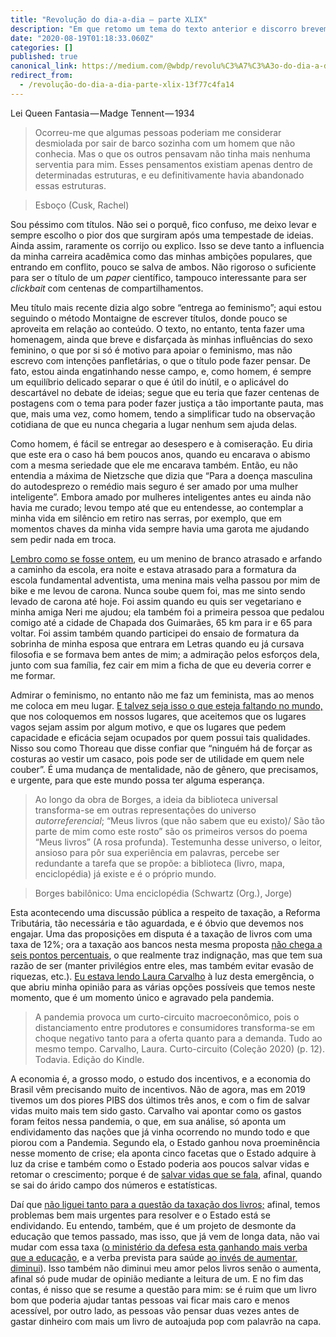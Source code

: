 ```yaml
---
title: "Revolução do dia-a-dia — parte XLIX"
description: "Em que retomo um tema do texto anterior e discorro brevemente sobre a proposta de taxação dos livros"
date: "2020-08-19T01:18:33.060Z"
categories: []
published: true
canonical_link: https://medium.com/@wbdp/revolu%C3%A7%C3%A3o-do-dia-a-dia-parte-xlix-13f77c4fa14
redirect_from:
  - /revolução-do-dia-a-dia-parte-xlix-13f77c4fa14
---
```


Lei Queen Fantasia — Madge Tennent — 1934

> Ocorreu-me que algumas pessoas poderiam me considerar desmiolada por sair de barco sozinha com um homem que não conhecia. Mas o que os outros pensavam não tinha mais nenhuma serventia para mim. Esses pensamentos existiam apenas dentro de determinadas estruturas, e eu definitivamente havia abandonado essas estruturas.

> Esboço (Cusk, Rachel)

Sou péssimo com títulos. Não sei o porquê, fico confuso, me deixo levar e sempre escolho o pior dos que surgiram após uma tempestade de ideias. Ainda assim, raramente os corrijo ou explico. Isso se deve tanto a influencia da minha carreira acadêmica como das minhas ambições populares, que entrando em conflito, pouco se salva de ambos. Não rigoroso o suficiente para ser o título de um _paper_ científico, tampouco interessante para ser _clickbait_ com centenas de compartilhamentos.

Meu título mais recente dizia algo sobre “entrega ao feminismo”; aqui estou seguindo o método Montaigne de escrever títulos, donde pouco se aproveita em relação ao conteúdo. O texto, no entanto, tenta fazer uma homenagem, ainda que breve e disfarçada às minhas influências do sexo feminino, o que por si só é motivo para apoiar o feminismo, mas não escrevo com intenções panfletárias, o que o título pode fazer pensar. De fato, estou ainda engatinhando nesse campo, e, como homem, é sempre um equilíbrio delicado separar o que é útil do inútil, e o aplicável do descartável no debate de ideias; segue que eu teria que fazer centenas de postagens com o tema para poder fazer justiça a tão importante pauta, mas que, mais uma vez, como homem, tendo a simplificar tudo na observação cotidiana de que eu nunca chegaria a lugar nenhum sem ajuda delas.

Como homem, é fácil se entregar ao desespero e à comiseração. Eu diria que este era o caso há bem poucos anos, quando eu encarava o abismo com a mesma seriedade que ele me encarava também. Então, eu não entendia a máxima de Nietzsche que dizia que “Para a doença masculina do autodesprezo o remédio mais seguro é ser amado por uma mulher inteligente”. Embora amado por mulheres inteligentes antes eu ainda não havia me curado; levou tempo até que eu entendesse, ao contemplar a minha vida em silêncio em retiro nas serras, por exemplo, que em momentos chaves da minha vida sempre havia uma garota me ajudando sem pedir nada em troca.

[Lembro como se fosse ontem](https://www.instagram.com/p/B0g0Aq1lGKQ/), eu um menino de branco atrasado e arfando a caminho da escola, era noite e estava atrasado para a formatura da escola fundamental adventista, uma menina mais velha passou por mim de bike e me levou de carona. Nunca soube quem foi, mas me sinto sendo levado de carona até hoje. Foi assim quando eu quis ser vegetariano e minha amiga Neri me ajudou; ela também foi a primeira pessoa que pedalou comigo até a cidade de Chapada dos Guimarães, 65 km para ir e 65 para voltar. Foi assim também quando participei do ensaio de formatura da sobrinha de minha esposa que entrara em Letras quando eu já cursava filosofia e se formava bem antes de mim; a admiração pelos esforços dela, junto com sua família, fez cair em mim a ficha de que eu deveria correr e me formar.

Admirar o feminismo, no entanto não me faz um feminista, mas ao menos me coloca em meu lugar. [E talvez seja isso o que esteja faltando no mundo,](https://twitter.com/BolsonaroSP/status/1189322662339928066?ref_src=twsrc%5Etfw%7Ctwcamp%5Etweetembed%7Ctwterm%5E1189322662339928066%7Ctwgr%5E&ref_url=https%3A%2F%2Fvejasp.abril.com.br%2Fcidades%2Feduardo-bolsonar-argentina-drag-queen%2F) que nos coloquemos em nossos lugares, que aceitemos que os lugares vagos sejam assim por algum motivo, e que os lugares que pedem capacidade e eficácia sejam ocupados por quem possui tais qualidades. Nisso sou como Thoreau que disse confiar que “ninguém há de forçar as costuras ao vestir um casaco, pois pode ser de utilidade em quem nele couber”. É uma mudança de mentalidade, não de gênero, que precisamos, e urgente, para que este mundo possa ter alguma esperança.

> Ao longo da obra de Borges, a ideia da biblioteca universal transforma-se em outras representações do universo _autorreferencial_; “Meus livros (que não sabem que eu existo)/ São tão parte de mim como este rosto” são os primeiros versos do poema “Meus livros” (A rosa profunda). Testemunha desse universo, o leitor, ansioso para pôr sua experiência em palavras, percebe ser redundante a tarefa que se propõe: a biblioteca (livro, mapa, enciclopédia) já existe e é o próprio mundo.

> Borges babilônico: Uma enciclopédia (Schwartz (Org.), Jorge)

Esta acontecendo uma discussão pública a respeito de taxação, a Reforma Tributária, tão necessária e tão aguardada, e é óbvio que devemos nos engajar. Uma das proposições em disputa é a taxação de livros com uma taxa de 12%; ora a taxação aos bancos nesta mesma proposta [não chega a seis pontos percentuais](https://www.nexojornal.com.br/expresso/2020/08/14/O-plano-de-taxar-livros-num-mercado-editorial-em-crise), o que realmente traz indignação, mas que tem sua razão de ser (manter privilégios entre eles, mas também evitar evasão de riquezas, etc.). [Eu estava lendo Laura Carvalho](https://todavialivros.com.br/livros/curto-circuito) à luz desta emergência, o que abriu minha opinião para as várias opções possíveis que temos neste momento, que é um momento único e agravado pela pandemia.

> A pandemia provoca um curto-circuito macroeconômico, pois o distanciamento entre produtores e consumidores transforma-se em choque negativo tanto para a oferta quanto para a demanda. Tudo ao mesmo tempo. Carvalho, Laura. Curto-circuito (Coleção 2020) (p. 12). Todavia. Edição do Kindle.

A economia é, a grosso modo, o estudo dos incentivos, e a economia do Brasil vêm precisando muito de incentivos. Não de agora, mas em 2019 tivemos um dos piores PIBS dos últimos três anos, e com o fim de salvar vidas muito mais tem sido gasto. Carvalho vai apontar como os gastos foram feitos nessa pandemia, o que, em sua análise, só aponta um endividamento das nações que já vinha ocorrendo no mundo todo e que piorou com a Pandemia. Segundo ela, o Estado ganhou nova proeminência nesse momento de crise; ela aponta cinco facetas que o Estado adquire à luz da crise e também como o Estado poderia aos poucos salvar vidas e retomar o crescimento; porque é de [salvar vidas que se fala](https://www1.folha.uol.com.br/mercado/2020/08/suecia-tem-retracao-economica-menor-apos-optar-por-isolamento-ameno-na-pandemia.shtml), afinal, quando se sai do árido campo dos números e estatísticas.

Daí que [não liguei tanto para a questão da taxação dos livros;](https://www.instagram.com/p/CD7XTW7lsp9/) afinal, temos problemas bem mais urgentes para resolver e o Estado está se endividando. Eu entendo, também, que é um projeto de desmonte da educação que temos passado, mas isso, que já vem de longa data, não vai mudar com essa taxa ([o ministério da defesa esta ganhando mais verba que a educação](https://politica.estadao.com.br/noticias/geral,ministerio-da-defesa-deve-ter-mais-dinheiro-do-que-a-educacao-em-2021,70003401862), e a verba prevista para saúde [ao invés de aumentar, diminui](https://economia.estadao.com.br/noticias/geral,mesmo-com-pandemia-governo-planeja-cortar-orcamento-da-saude-para-2021,70003403060)). Isso também não diminui meu amor pelos livros senão o aumenta, afinal só pude mudar de opinião mediante a leitura de um. E no fim das contas, é nisso que se resume a questão para mim: se é ruim que um livro bom que poderia ajudar tantas pessoas vai ficar mais caro e menos acessível, por outro lado, as pessoas vão pensar duas vezes antes de gastar dinheiro com mais um livro de autoajuda pop com palavrão na capa.
